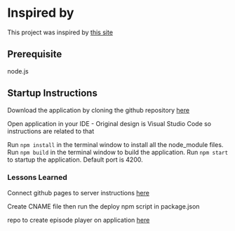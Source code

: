 # Inspired by
This project was inspired by [this site](https://www.wix.com/website-template/view/html/2467?siteId=e45594ca-bae9-4980-81f7-445969adb27f&metaSiteId=b3ba76b8-e782-4e3d-9fc9-4d933008cd62&originUrl=https%3A%2F%2Fwww.wix.com%2Fwebsite%2Ftemplates%3Fcriteria%3Dpodcast)

## Prerequisite
node.js

## Startup Instructions
Download the application by cloning the github repository [here](https://github.com/leightonmeredith/the-soccer-family)

Open application in your IDE - Original design is Visual Studio Code so instructions are related to that

Run `npm install` in the terminal window to install all the node_module files.
Run `npm build` in the terminal window to build the application.
Run `npm start` to startup the application. Default port is 4200.


### Lessons Learned
Connect github pages to server instructions [here](https://support.dnsimple.com/articles/github-pages/)

Create CNAME file then run the deploy npm script in package.json 

repo to create episode player on application [here](https://github.com/pedronave/podcaster/commits/0f85a3a371ed1d6b6f3c47581d7fc33cd646aeee)